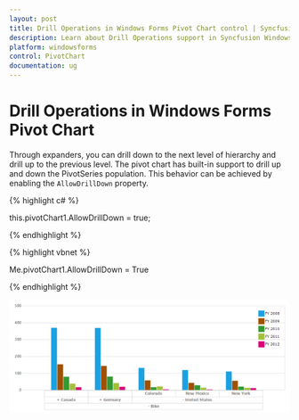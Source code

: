 ```yaml
---
layout: post
title: Drill Operations in Windows Forms Pivot Chart control | Syncfusion
description: Learn about Drill Operations support in Syncfusion Windows Forms Pivot Chart control and more details.
platform: windowsforms
control: PivotChart
documentation: ug
---
```


# Drill Operations in Windows Forms Pivot Chart

Through expanders, you can drill down to the next level of hierarchy and drill up to the previous level. The pivot chart has built-in support to drill up and down the PivotSeries population. This behavior can be achieved by enabling the `AllowDrillDown` property.

{% highlight c# %}

this.pivotChart1.AllowDrillDown = true;

{% endhighlight %}

{% highlight vbnet %}

Me.pivotChart1.AllowDrillDown = True

{% endhighlight %}

![Windows forms pivotchart displays up and down level in chart](Drill-UpDown-Level_images/Drill-UpDown-Level_img1.png)
